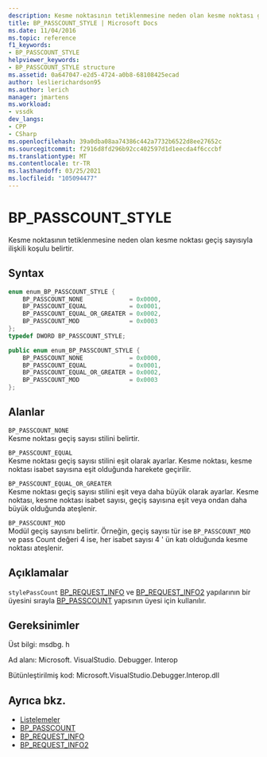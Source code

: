 ```yaml
---
description: Kesme noktasının tetiklenmesine neden olan kesme noktası geçiş sayısıyla ilişkili koşulu belirtir.
title: BP_PASSCOUNT_STYLE | Microsoft Docs
ms.date: 11/04/2016
ms.topic: reference
f1_keywords:
- BP_PASSCOUNT_STYLE
helpviewer_keywords:
- BP_PASSCOUNT_STYLE structure
ms.assetid: 0a647047-e2d5-4724-a0b8-68108425ecad
author: leslierichardson95
ms.author: lerich
manager: jmartens
ms.workload:
- vssdk
dev_langs:
- CPP
- CSharp
ms.openlocfilehash: 39a0dba08aa74386c442a7732b6522d8ee27652c
ms.sourcegitcommit: f2916d8fd296b92cc402597d1d1eecda4f6cccbf
ms.translationtype: MT
ms.contentlocale: tr-TR
ms.lasthandoff: 03/25/2021
ms.locfileid: "105094477"
---
```

# <a name="bp_passcount_style"></a>BP_PASSCOUNT_STYLE
Kesme noktasının tetiklenmesine neden olan kesme noktası geçiş sayısıyla ilişkili koşulu belirtir.

## <a name="syntax"></a>Syntax

```cpp
enum enum_BP_PASSCOUNT_STYLE {
    BP_PASSCOUNT_NONE             = 0x0000,
    BP_PASSCOUNT_EQUAL            = 0x0001,
    BP_PASSCOUNT_EQUAL_OR_GREATER = 0x0002,
    BP_PASSCOUNT_MOD              = 0x0003
};
typedef DWORD BP_PASSCOUNT_STYLE;
```

```csharp
public enum enum_BP_PASSCOUNT_STYLE {
    BP_PASSCOUNT_NONE             = 0x0000,
    BP_PASSCOUNT_EQUAL            = 0x0001,
    BP_PASSCOUNT_EQUAL_OR_GREATER = 0x0002,
    BP_PASSCOUNT_MOD              = 0x0003
};
```

## <a name="fields"></a>Alanlar
`BP_PASSCOUNT_NONE`\
Kesme noktası geçiş sayısı stilini belirtir.

`BP_PASSCOUNT_EQUAL`\
Kesme noktası geçiş sayısı stilini eşit olarak ayarlar. Kesme noktası, kesme noktası isabet sayısına eşit olduğunda harekete geçirilir.

`BP_PASSCOUNT_EQUAL_OR_GREATER`\
Kesme noktası geçiş sayısı stilini eşit veya daha büyük olarak ayarlar. Kesme noktası, kesme noktası isabet sayısı, geçiş sayısına eşit veya ondan daha büyük olduğunda ateşlenir.

`BP_PASSCOUNT_MOD`\
Modül geçiş sayısını belirtir. Örneğin, geçiş sayısı tür ise `BP_PASSCOUNT_MOD` ve pass Count değeri 4 ise, her isabet sayısı 4 ' ün katı olduğunda kesme noktası ateşlenir.

## <a name="remarks"></a>Açıklamalar
`stylePassCount` [BP_REQUEST_INFO](../../../extensibility/debugger/reference/bp-request-info.md) ve [BP_REQUEST_INFO2](../../../extensibility/debugger/reference/bp-request-info2.md) yapılarının bir üyesini sırayla [BP_PASSCOUNT](../../../extensibility/debugger/reference/bp-passcount.md) yapısının üyesi için kullanılır.

## <a name="requirements"></a>Gereksinimler
Üst bilgi: msdbg. h

Ad alanı: Microsoft. VisualStudio. Debugger. Interop

Bütünleştirilmiş kod: Microsoft.VisualStudio.Debugger.Interop.dll

## <a name="see-also"></a>Ayrıca bkz.
- [Listelemeler](../../../extensibility/debugger/reference/enumerations-visual-studio-debugging.md)
- [BP_PASSCOUNT](../../../extensibility/debugger/reference/bp-passcount.md)
- [BP_REQUEST_INFO](../../../extensibility/debugger/reference/bp-request-info.md)
- [BP_REQUEST_INFO2](../../../extensibility/debugger/reference/bp-request-info2.md)
